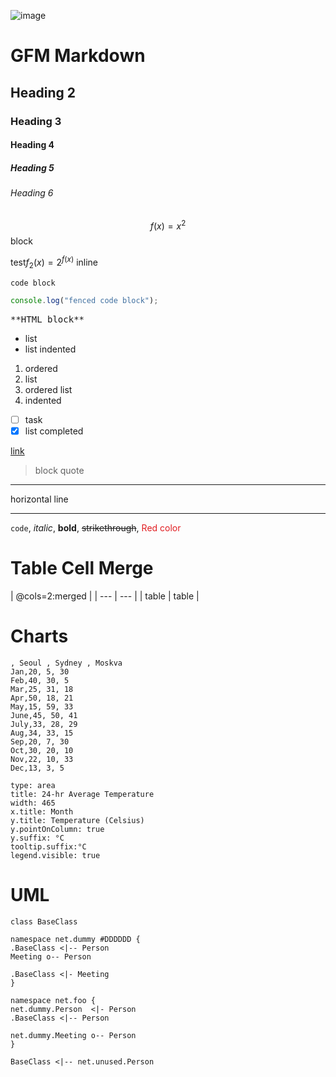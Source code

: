 ![image](https://cloud.githubusercontent.com/assets/389021/16107646/9729e556-33d8-11e6-933f-5b09fa3a53bb.png)

# GFM Markdown
## Heading 2
### Heading 3
#### Heading 4
##### Heading 5
###### Heading 6
$$f(x)=x^2$$ block

test$f_2(x)=2^{f(x)}$ inline

    code block
```js
console.log("fenced code block");
```
<pre>**HTML block**</pre>
* list
* list indented
1. ordered
2. list
1. ordered list
2. indented

- [ ] task
- [x] list completed

[link](https://nhnent.github.io/tui.editor/)
> block quote
---
horizontal line
***
`code`, *italic*, **bold**, ~~strikethrough~~, <span style="color:#e11d21">Red color</span>

# Table Cell Merge

| @cols=2:merged |
| --- | --- |
| table | table |

# Charts

```chart
, Seoul , Sydney , Moskva
Jan,20, 5, 30
Feb,40, 30, 5
Mar,25, 31, 18
Apr,50, 18, 21
May,15, 59, 33
June,45, 50, 41
July,33, 28, 29
Aug,34, 33, 15
Sep,20, 7, 30
Oct,30, 20, 10
Nov,22, 10, 33
Dec,13, 3, 5

type: area
title: 24-hr Average Temperature
width: 465
x.title: Month
y.title: Temperature (Celsius)
y.pointOnColumn: true
y.suffix: °C
tooltip.suffix:°C
legend.visible: true
```


# UML

```uml
class BaseClass

namespace net.dummy #DDDDDD {
.BaseClass <|-- Person
Meeting o-- Person

.BaseClass <|- Meeting
}

namespace net.foo {
net.dummy.Person  <|- Person
.BaseClass <|-- Person

net.dummy.Meeting o-- Person
}

BaseClass <|-- net.unused.Person
```
